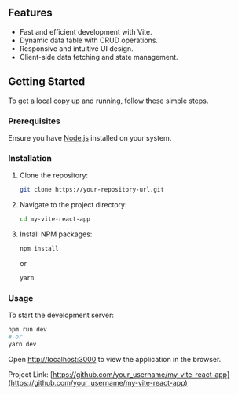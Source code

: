 
## Features

- Fast and efficient development with Vite.
- Dynamic data table with CRUD operations.
- Responsive and intuitive UI design.
- Client-side data fetching and state management.

## Getting Started

To get a local copy up and running, follow these simple steps.

### Prerequisites

Ensure you have [Node.js](https://nodejs.org/) installed on your system.

### Installation

1. Clone the repository:
   ```bash
   git clone https://your-repository-url.git
   ```
2. Navigate to the project directory:
   ```bash
   cd my-vite-react-app
   ```
3. Install NPM packages:
   ```bash
   npm install
   ```
   or
   ```bash
   yarn
   ```

### Usage

To start the development server:

```bash
npm run dev
# or
yarn dev
```

Open [http://localhost:3000](http://localhost:3000) to view the application in the browser.



Project Link: [https://github.com/your_username/my-vite-react-app](https://github.com/your_username/my-vite-react-app)

